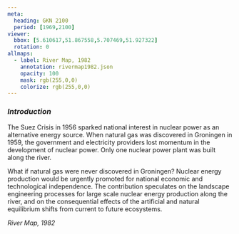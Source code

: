 ```yaml
---
meta:
  heading: GKN 2100
  period: [1969,2100]
viewer:
  bbox: [5.610617,51.867558,5.707469,51.927322]
  rotation: 0
allmaps:
  - label: River Map, 1982
    annotation: rivermap1982.json
    opacity: 100
    mask: rgb(255,0,0)
    colorize: rgb(255,0,0)
---
```


### _Introduction_

The Suez Crisis in 1956 sparked national interest in nuclear power as an alternative energy source. When natural gas was discovered in Groningen in 1959, the government and electricity providers lost momentum in the development of nuclear power. Only one nuclear power plant was built along the river.

What if natural gas were never discovered in Groningen? Nuclear energy production would be urgently promoted for national economic and technological independence. The contribution speculates on the landscape engineering processes for large scale nuclear energy production along the river, and on the consequential effects of the artificial and natural equilibrium shifts from current to future ecosystems.



_River Map, 1982_
